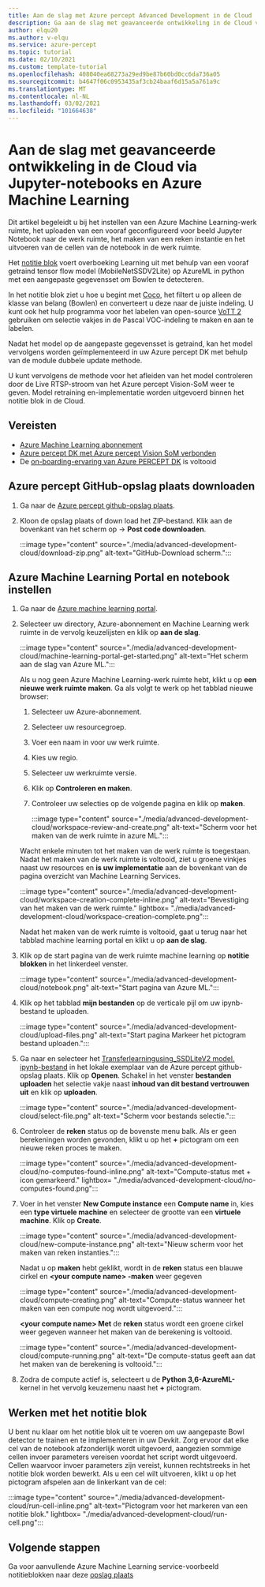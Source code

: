 ```yaml
---
title: Aan de slag met Azure percept Advanced Development in de Cloud
description: Ga aan de slag met geavanceerde ontwikkeling in de Cloud via Jupyter-notebooks en Azure Machine Learning
author: elqu20
ms.author: v-elqu
ms.service: azure-percept
ms.topic: tutorial
ms.date: 02/10/2021
ms.custom: template-tutorial
ms.openlocfilehash: 408040ea68273a29ed9be87b60bd0cc6da736a05
ms.sourcegitcommit: b4647f06c0953435af3cb24baaf6d15a5a761a9c
ms.translationtype: MT
ms.contentlocale: nl-NL
ms.lasthandoff: 03/02/2021
ms.locfileid: "101664638"
---
```

# <a name="getting-started-with-advanced-development-in-the-cloud-via-jupyter-notebooks-and-azure-machine-learning"></a>Aan de slag met geavanceerde ontwikkeling in de Cloud via Jupyter-notebooks en Azure Machine Learning

Dit artikel begeleidt u bij het instellen van een Azure Machine Learning-werk ruimte, het uploaden van een vooraf geconfigureerd voor beeld Jupyter Notebook naar de werk ruimte, het maken van een reken instantie en het uitvoeren van de cellen van de notebook in de werk ruimte.

Het [notitie blok](https://github.com/microsoft/Project-Santa-Cruz-Private-Preview/blob/main/Sample-Scripts-and-Notebooks/Official/Machine%20Learning%20Notebooks/Transferlearningusing_SSDLiteV2%20Model.ipynb) voert overboeking Learning uit met behulp van een vooraf getraind tensor flow model (MobileNetSSDV2Lite) op AzureML in python met een aangepaste gegevensset om Bowlen te detecteren.

In het notitie blok ziet u hoe u begint met [Coco](https://cocodataset.org/#home), het filtert u op alleen de klasse van belang (Bowlen) en converteert u deze naar de juiste indeling. U kunt ook het hulp programma voor het labelen van open-source [VoTT 2](https://github.com/microsoft/VoTT) gebruiken om selectie vakjes in de Pascal VOC-indeling te maken en aan te labelen.

Nadat het model op de aangepaste gegevensset is getraind, kan het model vervolgens worden geïmplementeerd in uw Azure percept DK met behulp van de module dubbele update methode.

U kunt vervolgens de methode voor het afleiden van het model controleren door de Live RTSP-stroom van het Azure percept Vision-SoM weer te geven. Model retraining en-implementatie worden uitgevoerd binnen het notitie blok in de Cloud.

## <a name="prerequisites"></a>Vereisten

- [Azure Machine Learning abonnement](https://azure.microsoft.com/free/services/machine-learning/)
- [Azure percept DK met Azure percept Vision SoM verbonden](./overview-azure-percept-dk.md)
- De [on-boarding-ervaring van Azure PERCEPT DK](./quickstart-percept-dk-set-up.md) is voltooid

## <a name="download-azure-percept-github-repository"></a>Azure percept GitHub-opslag plaats downloaden

1. Ga naar de [Azure percept github-opslag plaats](https://github.com/microsoft/Project-Santa-Cruz-Private-Preview).

1. Kloon de opslag plaats of down load het ZIP-bestand. Klik aan de bovenkant van het scherm op   ->  **Post code downloaden**.

    :::image type="content" source="./media/advanced-development-cloud/download-zip.png" alt-text="GitHub-Download scherm.":::

## <a name="set-up-azure-machine-learning-portal-and-notebook"></a>Azure Machine Learning Portal en notebook instellen

1. Ga naar de [Azure machine learning portal](https://ml.azure.com).

1. Selecteer uw directory, Azure-abonnement en Machine Learning werk ruimte in de vervolg keuzelijsten en klik op **aan de slag**.

    :::image type="content" source="./media/advanced-development-cloud/machine-learning-portal-get-started.png" alt-text="Het scherm aan de slag van Azure ML.":::

    Als u nog geen Azure Machine Learning-werk ruimte hebt, klikt u op **een nieuwe werk ruimte maken**. Ga als volgt te werk op het tabblad nieuwe browser:

    1. Selecteer uw Azure-abonnement.
    1. Selecteer uw resourcegroep.
    1. Voer een naam in voor uw werk ruimte.
    1. Kies uw regio.
    1. Selecteer uw werkruimte versie.
    1. Klik op **Controleren en maken**.
    1. Controleer uw selecties op de volgende pagina en klik op **maken**.

        :::image type="content" source="./media/advanced-development-cloud/workspace-review-and-create.png" alt-text="Scherm voor het maken van de werk ruimte in azure ML.":::

    Wacht enkele minuten tot het maken van de werk ruimte is toegestaan. Nadat het maken van de werk ruimte is voltooid, ziet u groene vinkjes naast uw resources en **is uw implementatie** aan de bovenkant van de pagina overzicht van Machine Learning Services.

    :::image type="content" source="./media/advanced-development-cloud/workspace-creation-complete-inline.png" alt-text="Bevestiging van het maken van de werk ruimte." lightbox= "./media/advanced-development-cloud/workspace-creation-complete.png":::

    Nadat het maken van de werk ruimte is voltooid, gaat u terug naar het tabblad machine learning portal en klikt u op **aan de slag**.

1. Klik op de start pagina van de werk ruimte machine learning op **notitie blokken** in het linkerdeel venster.

    :::image type="content" source="./media/advanced-development-cloud/notebook.png" alt-text="Start pagina van Azure ML.":::

1. Klik op het tabblad **mijn bestanden** op de verticale pijl om uw ipynb-bestand te uploaden.

    :::image type="content" source="./media/advanced-development-cloud/upload-files.png" alt-text="Start pagina Markeer het pictogram bestand uploaden.":::

1. Ga naar en selecteer het [Transferlearningusing_SSDLiteV2 model. ipynb-bestand](https://github.com/microsoft/Project-Santa-Cruz-Private-Preview/blob/main/Sample-Scripts-and-Notebooks/Official/Machine%20Learning%20Notebooks/Transferlearningusing_SSDLiteV2%20Model.ipynb) in het lokale exemplaar van de Azure percept github-opslag plaats. Klik op **Openen**. Schakel in het venster **bestanden uploaden** het selectie vakje naast **inhoud van dit bestand vertrouwen uit** en klik op **uploaden**.

    :::image type="content" source="./media/advanced-development-cloud/select-file.png" alt-text="Scherm voor bestands selectie.":::

1. Controleer de **reken** status op de bovenste menu balk. Als er geen berekeningen worden gevonden, klikt u op het **+** pictogram om een nieuwe reken proces te maken.

    :::image type="content" source="./media/advanced-development-cloud/no-computes-found-inline.png" alt-text="Compute-status met + icon gemarkeerd." lightbox= "./media/advanced-development-cloud/no-computes-found.png":::

1. Voer in het venster **New Compute instance** een **Compute name** in, kies een **type virtuele machine** en selecteer de grootte van een **virtuele machine**. Klik op **Create**.

    :::image type="content" source="./media/advanced-development-cloud/new-compute-instance.png" alt-text="Nieuw scherm voor het maken van reken instanties.":::

    Nadat u op **maken** hebt geklikt, wordt in de **reken** status een blauwe cirkel en **\<your compute name> -maken** weer gegeven

    :::image type="content" source="./media/advanced-development-cloud/compute-creating.png" alt-text="Compute-status wanneer het maken van een compute nog wordt uitgevoerd.":::

    **\<your compute name> Met** de **reken** status wordt een groene cirkel weer gegeven wanneer het maken van de berekening is voltooid.

    :::image type="content" source="./media/advanced-development-cloud/compute-running.png" alt-text="De compute-status geeft aan dat het maken van de berekening is voltooid.":::

1. Zodra de compute actief is, selecteert u de **Python 3,6-AzureML-** kernel in het vervolg keuzemenu naast het **+** pictogram.

## <a name="working-with-the-notebook"></a>Werken met het notitie blok

U bent nu klaar om het notitie blok uit te voeren om uw aangepaste Bowl detector te trainen en te implementeren in uw Devkit. Zorg ervoor dat elke cel van de notebook afzonderlijk wordt uitgevoerd, aangezien sommige cellen invoer parameters vereisen voordat het script wordt uitgevoerd. Cellen waarvoor invoer parameters zijn vereist, kunnen rechtstreeks in het notitie blok worden bewerkt. Als u een cel wilt uitvoeren, klikt u op het pictogram afspelen aan de linkerkant van de cel:

:::image type="content" source="./media/advanced-development-cloud/run-cell-inline.png" alt-text="Pictogram voor het markeren van een notitie blok." lightbox= "./media/advanced-development-cloud/run-cell.png":::

## <a name="next-steps"></a>Volgende stappen

Ga voor aanvullende Azure Machine Learning service-voorbeeld notitieblokken naar deze [opslag plaats](https://github.com/Azure/MachineLearningNotebooks/tree/2aa7c53b0ce84e67565d77e484987714fdaed36e/how-to-use-azureml)
